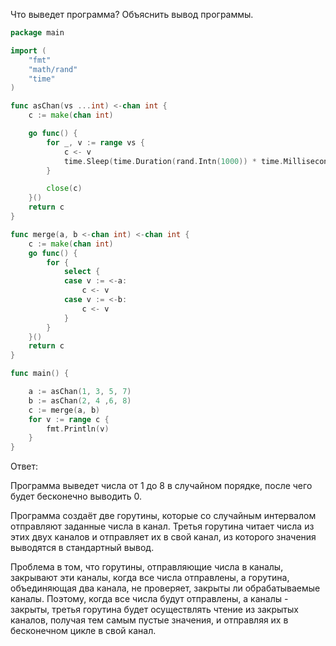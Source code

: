 Что выведет программа? Объяснить вывод программы.

```go
package main

import (
	"fmt"
	"math/rand"
	"time"
)

func asChan(vs ...int) <-chan int {
	c := make(chan int)

	go func() {
		for _, v := range vs {
			c <- v
			time.Sleep(time.Duration(rand.Intn(1000)) * time.Millisecond)
		}

		close(c)
	}()
	return c
}

func merge(a, b <-chan int) <-chan int {
	c := make(chan int)
	go func() {
		for {
			select {
			case v := <-a:
				c <- v
			case v := <-b:
				c <- v
			}
		}
	}()
	return c
}

func main() {

	a := asChan(1, 3, 5, 7)
	b := asChan(2, 4 ,6, 8)
	c := merge(a, b)
	for v := range c {
		fmt.Println(v)
	}
}
```

Ответ:

Программа выведет числа от 1 до 8 в случайном порядке, после чего будет бесконечно выводить 0.

Программа создаёт две горутины, которые со случайным интервалом отправляют заданные числа в канал. Третья горутина
читает числа из этих двух каналов и отправляет их в свой канал, из которого значения выводятся в стандартный вывод.

Проблема в том, что горутины, отправляющие числа в каналы, закрывают эти каналы, когда все числа отправлены, а горутина,
объединяющая два канала, не проверяет, закрыты ли обрабатываемые каналы. Поэтому, когда все числа будут отправлены, а
каналы - закрыты, третья горутина будет осуществлять чтение из закрытых каналов, получая тем самым пустые значения, и
отправляя их в бесконечном цикле в свой канал.
